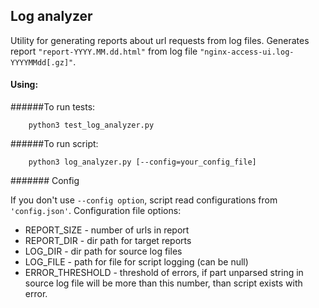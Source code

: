 ## Log analyzer

Utility for generating reports about url requests from log files.
Generates report `"report-YYYY.MM.dd.html"` from log file `"nginx-access-ui.log-YYYYMMdd[.gz]"`.

#### Using:
######To run tests:

```
    python3 test_log_analyzer.py
```

######To run script:

```
    python3 log_analyzer.py [--config=your_config_file]
```

####### Config

If you don't use `--config option`, script read configurations from `'config.json'`.
Configuration file options:

* REPORT_SIZE - number of urls in report
* REPORT_DIR - dir path for target reports
* LOG_DIR - dir path for source log files
* LOG_FILE - path for file for script logging  (can be null)
* ERROR_THRESHOLD - threshold of errors, if part unparsed string in source log file will be more than this number, than script exists with error.